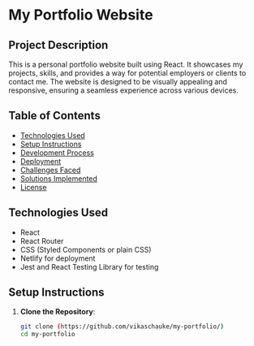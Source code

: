 # My Portfolio Website

## Project Description

This is a personal portfolio website built using React. It showcases my projects, skills, and provides a way for potential employers or clients to contact me. The website is designed to be visually appealing and responsive, ensuring a seamless experience across various devices.

## Table of Contents

- [Technologies Used](#technologies-used)
- [Setup Instructions](#setup-instructions)
- [Development Process](#development-process)
- [Deployment](#deployment)
- [Challenges Faced](#challenges-faced)
- [Solutions Implemented](#solutions-implemented)
- [License](#license)

## Technologies Used

- React
- React Router
- CSS (Styled Components or plain CSS)
- Netlify for deployment
- Jest and React Testing Library for testing

## Setup Instructions

1. **Clone the Repository**:
   ```bash
   git clone (https://github.com/vikaschauke/my-portfolio/)
   cd my-portfolio
